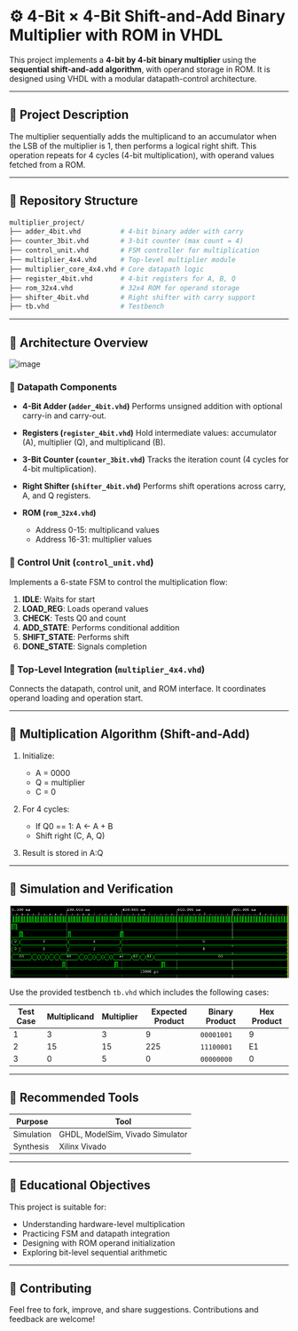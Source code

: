 # ⚙️ 4-Bit × 4-Bit Shift-and-Add Binary Multiplier with ROM in VHDL

This project implements a **4-bit by 4-bit binary multiplier** using the **sequential shift-and-add algorithm**, with operand storage in ROM. It is designed using VHDL with a modular datapath-control architecture.

---

## 📌 Project Description

The multiplier sequentially adds the multiplicand to an accumulator when the LSB of the multiplier is 1, then performs a logical right shift. This operation repeats for 4 cycles (4-bit multiplication), with operand values fetched from a ROM.

---

## 📂 Repository Structure

```bash
multiplier_project/
├── adder_4bit.vhd          # 4-bit binary adder with carry
├── counter_3bit.vhd        # 3-bit counter (max count = 4)
├── control_unit.vhd        # FSM controller for multiplication
├── multiplier_4x4.vhd      # Top-level multiplier module
├── multiplier_core_4x4.vhd # Core datapath logic
├── register_4bit.vhd       # 4-bit registers for A, B, Q
├── rom_32x4.vhd            # 32x4 ROM for operand storage
├── shifter_4bit.vhd        # Right shifter with carry support
├── tb.vhd                  # Testbench
```

---

## 🧠 Architecture Overview
![image](https://github.com/user-attachments/assets/8877b673-f552-46d3-bf06-9443f4787a1e)

### 🔹 Datapath Components

* **4-Bit Adder (`adder_4bit.vhd`)**
  Performs unsigned addition with optional carry-in and carry-out.

* **Registers (`register_4bit.vhd`)**
  Hold intermediate values: accumulator (A), multiplier (Q), and multiplicand (B).

* **3-Bit Counter (`counter_3bit.vhd`)**
  Tracks the iteration count (4 cycles for 4-bit multiplication).

* **Right Shifter (`shifter_4bit.vhd`)**
  Performs shift operations across carry, A, and Q registers.

* **ROM (`rom_32x4.vhd`)**

  * Address 0-15: multiplicand values
  * Address 16-31: multiplier values

### 🔹 Control Unit (`control_unit.vhd`)

Implements a 6-state FSM to control the multiplication flow:

1. **IDLE**: Waits for start
2. **LOAD\_REG**: Loads operand values
3. **CHECK**: Tests Q0 and count
4. **ADD\_STATE**: Performs conditional addition
5. **SHIFT\_STATE**: Performs shift
6. **DONE\_STATE**: Signals completion

### 🔹 Top-Level Integration (`multiplier_4x4.vhd`)

Connects the datapath, control unit, and ROM interface. It coordinates operand loading and operation start.

---

## 🔮 Multiplication Algorithm (Shift-and-Add)

1. Initialize:

   * A = 0000
   * Q = multiplier
   * C = 0
2. For 4 cycles:

   * If Q0 == 1: A ← A + B
   * Shift right (C, A, Q)
3. Result is stored in A\:Q

---

## 🔬 Simulation and Verification

![image](https://github.com/WenaHarle/4-Bit-Shift-and-Add-Binary-Multiplier-Using-ROM/blob/main/Result4x4.png)

Use the provided testbench `tb.vhd` which includes the following cases:

| Test Case | Multiplicand | Multiplier | Expected Product | Binary Product |Hex Product  |
| --------- | ------------ | ---------- | ---------------- | -------------- |--------------
| 1         | 3            | 3          | 9                | `00001001`     |9|
| 2         | 15           | 15         | 225              | `11100001`     |E1|
| 3         | 0            | 5          | 0                | `00000000`     |0|

---

## 🔧 Recommended Tools

| Purpose    | Tool                             |
| ---------- | -------------------------------- |
| Simulation | GHDL, ModelSim, Vivado Simulator |
| Synthesis  | Xilinx Vivado                    |

---

## 🌟 Educational Objectives

This project is suitable for:

* Understanding hardware-level multiplication
* Practicing FSM and datapath integration
* Designing with ROM operand initialization
* Exploring bit-level sequential arithmetic

---

## 🤝 Contributing

Feel free to fork, improve, and share suggestions. Contributions and feedback are welcome!


